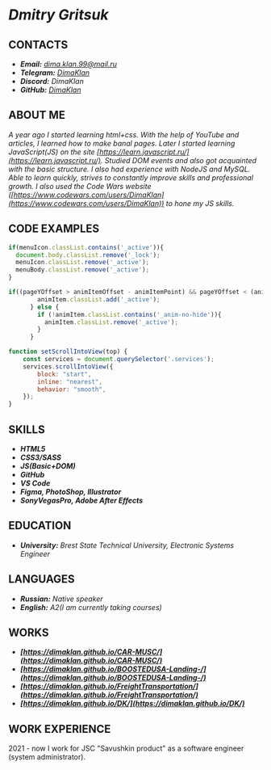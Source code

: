 
# ***Dmitry Gritsuk***

## **CONTACTS**
* ***Email:*** *dima.klan.99@mail.ru*
* ***Telegram:*** *[DimaKlan](https://t.me/DimaKlan)*
* ***Discord:*** *DimaKlan*
* ***GitHub:*** *[DimaKlan](https://github.com/DimaKlan)*

## **ABOUT ME**
*A year ago I started learning html+css. With the help of YouTube and articles, I learned how to make banal pages. Later I started learning JavaScript(JS) on the site [https://learn.javascript.ru/](https://learn.javascript.ru/). Studied DOM events and also got acquainted with the basic structure. I also had experience with NodeJS and MySQL. Able to learn quickly, strives to constantly improve skills and professional growth. I also used the Code Wars website ([https://www.codewars.com/users/DimaKlan](https://www.codewars.com/users/DimaKlan)) to hone my JS skills.*

## **CODE EXAMPLES**
```javascript
if(menuIcon.classList.contains('_active')){
  document.body.classList.remove('_lock');
  menuIcon.classList.remove('_active');
  menuBody.classList.remove('_active');
}
```
  
```javascript
if((pageYOffset > animItemOffset - animItemPoint) && pageYOffset < (animItemOffset + animItemHeight)) {
        animItem.classList.add('_active');
      } else {
        if (!animItem.classList.contains('_anim-no-hide')){
          animItem.classList.remove('_active');
        }
      }
```

```javascript
function setScrollIntoView(top) {
    const services = document.querySelector('.services');
    services.scrollIntoView({
        block: "start",
        inline: "nearest",
        behavior: "smooth",
    });
}
```

## **SKILLS**
* ***HTML5***
* ***CSS3/SASS***
* ***JS(Basic+DOM)***
* ***GitHub***
* ***VS Code***
* ***Figma, PhotoShop, Illustrator***
* ***SonyVegasPro, Adobe After Effects***

## **EDUCATION**
* ***University:*** *Brest State Technical University, Electronic Systems Engineer*

## **LANGUAGES**
* ***Russian:*** *Native speaker*
* ***English:*** *A2(I am currently taking courses)*

## **WORKS**
* ***[https://dimaklan.github.io/CAR-MUSC/](https://dimaklan.github.io/CAR-MUSC/)***
* ***[https://dimaklan.github.io/BOOSTEDUSA-Landing-/](https://dimaklan.github.io/BOOSTEDUSA-Landing-/)***
* ***[https://dimaklan.github.io/FreightTransportation/](https://dimaklan.github.io/FreightTransportation/)***
* ***[https://dimaklan.github.io/DK/](https://dimaklan.github.io/DK/)***

## **WORK EXPERIENCE**
2021 - now I work for JSC "Savushkin product" as a software engineer (system administrator).
